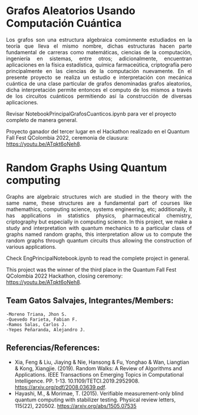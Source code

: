 # Grafos Aleatorios Usando Computación Cuántica

<p align = "justify">
Los grafos son una estructura algebraica comúnmente estudiados en la teoría que lleva el mismo nombre, dichas estructuras hacen parte fundamental de carreras como matemáticas, ciencias de la computación, ingeniería en sistemas, entre otros; adicionalmente, encuentran aplicaciones en la física estadística, química farmaceútica, criptografía pero principalmente en las ciencias de la computación nuevamente. En el presente proyecto se realiza un estudio e interpretación con mecánica cuántica de una clase particular de grafos denominadas grafos aleatorios, dicha interpretación permite entonces el computo de los mismos a través de los circuitos cuánticos permitiendo así la construcción de diversas aplicaciones.

Revisar NotebookPrincipalGrafosCuanticos.ipynb para ver el proyecto completo de manera general.

Proyecto ganador del tercer lugar en el Hackathon realizado en el Quantum Fall Fest QColombia 2022, ceremonia de clausura: https://youtu.be/ATqkt6oNeh8.
</p>

# Random Graphs Using Quantum computing

<p align = "justify">
Graphs are algebraic structures wich are studied in the theory with the same name, these structures are a fundamental part of courses like mathemathics, computing science, systems engineering, etc; additionally, it has applications in statistics physics, pharmaceutical chemistry, criptography but especially in computing science. In this project, we make a study and interpretation with quantum mechanics to a particular class of graphs named random graphs, this interpretation allow us to compute the random graphs through quantum circuits thus allowing the construction of various applications.

Check EngPrincipalNotebook.ipynb to read the complete project in general.

This project was the winner of the third place in the Quantum Fall Fest QColombia 2022 Hackathon, closing ceremony: https://youtu.be/ATqkt6oNeh8.
</p>

## Team Gatos Salvajes, Integrantes/Members:
	-Moreno Triana, Jhon S.
	-Quevedo Farieta, Fabian F.
	-Ramos Salas, Carlos J.
	-Yepes Peñaranda, Alejandro J.
## Referencias/References:
- Xia, Feng & Liu, Jiaying & Nie, Hansong & Fu, Yonghao & Wan, Liangtian & Kong, Xiangjie. (2019). Random Walks: A Review of Algorithms and Applications. IEEE Transactions on Emerging Topics in Computational Intelligence. PP. 1-13. 10.1109/TETCI.2019.2952908. https://arxiv.org/pdf/2008.03639.pdf.
- Hayashi, M., & Morimae, T. (2015). Verifiable measurement-only blind quantum computing with stabilizer testing. Physical review letters, 115(22), 220502. https://arxiv.org/abs/1505.07535
